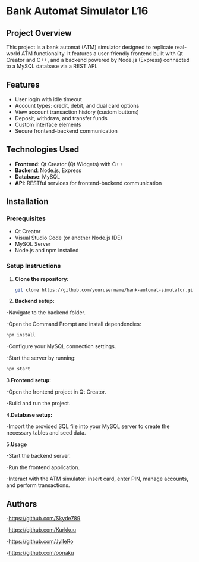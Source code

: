 # Bank Automat Simulator L16

## Project Overview
This project is a bank automat (ATM) simulator designed to replicate real-world ATM functionality. It features a user-friendly frontend built with Qt Creator and C++, and a backend powered by Node.js (Express) connected to a MySQL database via a REST API.

## Features
- User login with idle timeout
- Account types: credit, debit, and dual card options
- View account transaction history (custom buttons)
- Deposit, withdraw, and transfer funds
- Custom interface elements
- Secure frontend-backend communication

## Technologies Used
- **Frontend**: Qt Creator (Qt Widgets) with C++
- **Backend**: Node.js, Express
- **Database**: MySQL
- **API**: RESTful services for frontend-backend communication

## Installation

### Prerequisites
- Qt Creator
- Visual Studio Code (or another Node.js IDE)
- MySQL Server
- Node.js and npm installed

### Setup Instructions
1. **Clone the repository:**
   ```bash
   git clone https://github.com/yourusername/bank-automat-simulator.git
   ```
2. **Backend setup:**

-Navigate to the backend folder.

-Open the Command Prompt and install dependencies:

```bash
npm install
```
-Configure your MySQL connection settings.

-Start the server by running:

```bash
npm start
```
3.**Frontend setup:**

-Open the frontend project in Qt Creator.

-Build and run the project.

4.**Database setup:**

-Import the provided SQL file into your MySQL server to create the necessary tables and seed data.

5.**Usage**

-Start the backend server.

-Run the frontend application.

-Interact with the ATM simulator: insert card, enter PIN, manage accounts, and perform transactions.


## Authors

-https://github.com/Skyde789

-https://github.com/Kurkkuu

-https://github.com/JylleRo

-https://github.com/oonaku
